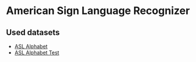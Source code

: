# American Sign Language Recognizer

## Used datasets

- [ASL Alphabet](https://www.kaggle.com/grassknoted/asl-alphabet)
- [ASL Alphabet Test](https://www.kaggle.com/danrasband/asl-alphabet-test)
